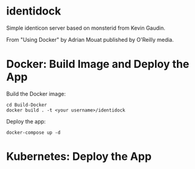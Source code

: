 identidock
==========

Simple identicon server based on monsterid from Kevin Gaudin.

From "Using Docker" by Adrian Mouat published by O'Reilly media.


Docker: Build Image and Deploy the App
==========

Build the Docker image:
```
cd Build-Docker
docker build . -t <your username>/identidock
```

Deploy the app:
```
docker-compose up -d
```

Kubernetes: Deploy the App
==========
